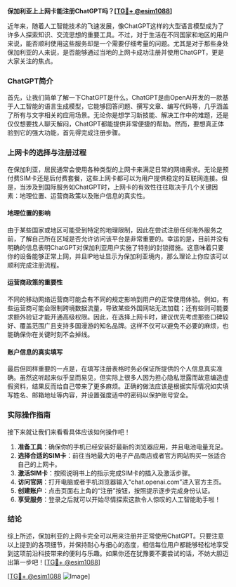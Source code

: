 **保加利亚上上网卡能注册ChatGPT吗？[[TG💪+ @esim1088](https://t.me/s/esim1088)]**

近年来，随着人工智能技术的飞速发展，像ChatGPT这样的大型语言模型成为了许多人探索知识、交流思想的重要工具。不过，对于生活在不同国家和地区的用户来说，能否顺利使用这些服务却是一个需要仔细考量的问题。尤其是对于那些身处保加利亚的人来说，是否能够通过当地的上网卡成功注册并使用ChatGPT，更是大家关注的焦点。

### ChatGPT简介

首先，让我们简单了解一下ChatGPT是什么。ChatGPT是由OpenAI开发的一款基于人工智能的语言生成模型，它能够回答问题、撰写文章、编写代码等，几乎涵盖了所有与文字相关的应用场景。无论你是想学习新技能、解决工作中的难题，还是仅仅想要找人聊天解闷，ChatGPT都能提供非常便捷的帮助。然而，要想真正体验到它的强大功能，首先得完成注册步骤。

### 上网卡的选择与注册过程

在保加利亚，居民通常会使用各种类型的上网卡来满足日常的网络需求。无论是预付费SIM卡还是后付费套餐，这些上网卡都可以为用户提供稳定的互联网连接。但是，当涉及到国际服务如ChatGPT时，上网卡的有效性往往取决于几个关键因素：地理位置、运营商政策以及账户信息的真实性。

#### 地理位置的影响

由于某些国家或地区可能受到特定的地理限制，因此在尝试注册任何海外服务之前，了解自己所在区域是否允许访问该平台是非常重要的。幸运的是，目前并没有明确的信息表明ChatGPT对保加利亚用户实施了特别的封锁措施。这意味着只要你的设备能够正常上网，并且IP地址显示为保加利亚境内，那么理论上你应该可以顺利完成注册流程。

#### 运营商政策的重要性

不同的移动网络运营商可能会有不同的规定影响到用户的正常使用体验。例如，有些运营商可能会限制跨境数据流量，导致某些外国网站无法加载；还有些则可能要求额外验证才能开通高级权限。因此，在选择上网卡时，建议优先考虑那些口碑较好、覆盖范围广且支持多国漫游的知名品牌。这样不仅可以避免不必要的麻烦，也能确保你在关键时刻不会掉线。

#### 账户信息的真实填写

最后但同样重要的一点是，在填写注册表格时务必保证所提供的个人信息真实准确。虽然这听起来似乎显而易见，但实际上很多人因为担心隐私泄露而故意编造虚假资料，结果反而给自己带来了更多麻烦。正确的做法应该是根据实际情况如实填写姓名、邮箱地址等内容，并设置强度适中的密码以保护账号安全。

### 实际操作指南

接下来就让我们来看看具体应该如何操作吧！

1. **准备工具**：确保你的手机已经安装好最新的浏览器应用，并且电池电量充足。
2. **选择合适的SIM卡**：前往当地最大的电子产品商店或者官方网站购买一张适合自己的上网卡。
3. **激活SIM卡**：按照说明书上的指示完成SIM卡的插入及激活步骤。
4. **访问官网**：打开电脑或者手机浏览器输入“chat.openai.com”进入官方主页。
5. **创建账户**：点击页面右上角的“注册”按钮，按照提示逐步完成身份认证。
6. **享受服务**：登录之后就可以开始尽情探索这款令人惊叹的人工智能助手啦！

### 结论

综上所述，保加利亚的上网卡完全可以用来注册并正常使用ChatGPT。只要注意以上提到的各项细节，并保持耐心与细心的态度，相信每位用户都能够轻松地享受到这项前沿科技带来的便利与乐趣。如果你还在犹豫要不要尝试的话，不妨大胆迈出第一步吧！[[TG💪+ @esim1088](https://t.me/s/esim1088)]

[[TG💪+ @esim1088](https://t.me/s/esim1088) ![Image](https://i.postimg.cc/4NQfJmqS/Snipaste-2025-05-13-00-14-12.png)]